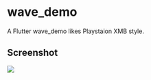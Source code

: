 # wave_demo

A Flutter wave_demo likes Playstaion XMB style.

## Screenshot

![](../wave_demo/demo.png)
